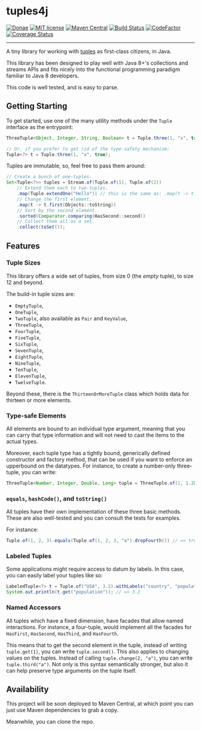 # tuples4j

[![Donae](https://img.shields.io/badge/paypal-donate-yellow.svg)](https://paypal.me/mmnaseri)
[![MIT license](http://img.shields.io/badge/license-MIT-brightgreen.svg)](http://opensource.org/licenses/MIT)
[![Maven Central](https://maven-badges.herokuapp.com/maven-central/com.mmnaseri.utils/tuples4j/badge.svg)](https://maven-badges.herokuapp.com/maven-central/com.mmnaseri.utils/spring-data-mock)
[![Build Status](https://travis-ci.org/mmnaseri/tuples4j.svg?branch=master)](https://travis-ci.org/mmnaseri/tuples4j)
[![CodeFactor](https://www.codefactor.io/repository/github/mmnaseri/tuples4j/badge)](https://www.codefactor.io/repository/github/mmnaseri/tuples4j)
[![Coverage Status](https://coveralls.io/repos/github/mmnaseri/tuples4j/badge.svg)](https://coveralls.io/github/mmnaseri/tuples4j)

---

A tiny library for working with [tuples](https://en.wikipedia.org/wiki/Tuple) as first-class citizens, in Java.

This library has been designed to play well with Java 8+'s collections and streams APIs and fits nicely into the
functional programming paradigm familiar to Java 8 developers.

This code is well tested, and is easy to parse.

## Getting Starting  

To get started, use one of the many utility methods under the `Tuple` interface as the entrypoint:

```java
ThreeTuple<Object, Integer, String, Boolean> t = Tuple.three(1, "x", true);

// Or, if you prefer to get rid of the type-safety mechanism:
Tuple<?> t = Tuple.three(1, "x", true);
```

Tuples are immutable, so, feel free to pass them around:

```java
// Create a bunch of one-tuples.
Set<Tuple<?>> tuples = Stream.of(Tuple.of(1), Tuple.of(2))
    // Extend them each to two-tuples.
    .map(Tuple.extendOne("Hello")) // this is the same as: .map(t -> t.extend("Hello"))
    // Change the first element.
    .map(t -> t.first(Objects::toString))
    // Sort by the second element. 
    .sorted(Comparator.comparing(HasSecond::second))
    // Collect them all as a set.
    .collect(toSet());
```

## Features

### Tuple Sizes

This library offers a wide set of tuples, from size 0 (the *empty* tuple), to size 12 and beyond.

The build-in tuple sizes are:

* `EmptyTuple`,
* `OneTuple`,
* `TwoTuple`, also available as `Pair` and `KeyValue`,
* `ThreeTuple`,
* `FourTuple`,
* `FiveTuple`,
* `SixTuple`,
* `SevenTuple`,
* `EightTuple`,
* `NineTuple`,
* `TenTuple`,
* `ElevenTuple`,
* `TwelveTuple`.

Beyond these, there is the `ThirteenOrMoreTuple` class which holds data for thirteen or more elements.

### Type-safe Elements

All elements are bound to an individual type argument, meaning that you can carry that type information
and will not need to cast the items to the actual types.

Moreover, each tuple type has a tightly bound, generically defined constructor and factory method, that
can be used if you want to enforce an upperbound on the datatypes. For instance, to create a number-only
three-tuple, you can write:

```java
ThreeTuple<Number, Integer, Double, Long> tuple = ThreeTuple.of(1, 1.2D, 3L);
```

### `equals`, `hashCode()`, and `toString()`

All tuples have their own implementation of these three basic methods. These are also well-tested
and you can consult the tests for examples.

For instance:

```java
Tuple.of(1, 2, 3).equals(Tuple.of(1, 2, 3, "a").dropFourth()) // => true
```

### Labeled Tuples

Some applications might require access to datum by labels. In this case, you can easily label your
tuples like so:

```java
LabeledTuple<?> t = Tuple.of("USA", 3.2).withLabels("country", "population");
System.out.println(t.get("population")); // => 3.2
```

### Named Accessors

All tuples which have a fixed dimension, have facades that allow named interactions. For instance,
a four-tuple, would implement all the facades for `HasFirst`, `HasSecond`, `HasThird`, and `HasFourth`.

This means that to get the second element in the tuple, instead of writing `tuple.get(1)`, you can
write `tuple.second()`. This also applies to changing values on the tuples. Instead of calling
`tuple.change(2, "a")`, you can write `tuple.third("a")`. Not only is this syntax semantically
stronger, but also it can help preserve type arguments on the tuple itself.

## Availability

This project will be soon deployed to Maven Central, at which point you can just use Maven dependencies to grab a copy.

Meanwhile, you can clone the repo.
